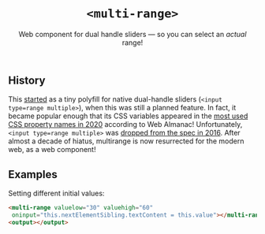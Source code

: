 <header>

# `<multi-range>`

Web component for dual handle sliders — so you can select an _actual_ range!

</header>

## History

This [started](v1/) as a tiny polyfill for native dual-handle sliders (`<input type=range multiple>`), when this was still a planned feature.
In fact, it became popular enough that its CSS variables appeared in the [most used CSS property names in 2020](https://almanac.httparchive.org/en/2020/css#naming) according to Web Almanac!
Unfortunately, `<input type=range multiple>` was [dropped from the spec in 2016](https://github.com/LeaVerou/multirange/issues/37).
After almost a decade of hiatus, multirange is now resurrected for the modern web, as a web component!

## Examples

<!-- Basic usage:

```html
<multi-range></multi-range>
```

Let’s add an input event handler to see what we’re doing:

```html
<multi-range oninput="this.nextElementSibling.textContent = this.value"></multi-range>
<output></output>
``` -->

Setting different initial values:

```html
<multi-range valuelow="30" valuehigh="60"
 oninput="this.nextElementSibling.textContent = this.value"></multi-range>
<output></output>
```

<!-- With min/max/step:

```html
<multi-range min="-180" max="180" step="0.1"
 oninput="this.nextElementSibling.textContent = this.value"></multi-range>
 <output></output>
```
 -->
